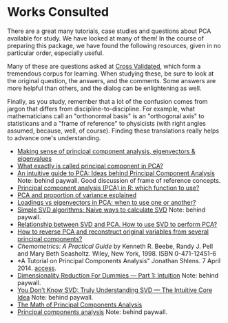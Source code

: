 # Works Consulted <a name = "works-consulted"></a>

There are a great many tutorials, case studies and questions about PCA available for study.  We have looked at many of them!  In the course of preparing this package, we have found the following resources, given in no particular order, especially useful.

Many of these are questions asked at [Cross Validated](https://stats.stackexchange.com), which form a tremendous corpus for learning.  When studying these, be sure to look at the original question, the answers, and the comments.  Some answers are more helpful than others, and the dialog can be enlightening as well.

Finally, as you study, remember that a lot of the confusion comes from jargon that differs from discipline-to-discipline.  For example, what mathematicians call an "orthonormal basis" is an "orthogonal axis" to statisticans and a "frame of reference" to physicists (with right angles assumed, because, well, of course).  Finding these translations really helps to advance one's understanding.

* [Making sense of principal component analysis, eigenvectors & eigenvalues](https://stats.stackexchange.com/q/2691/26909)
* [What exactly is called principal component in PCA?](https://stats.stackexchange.com/q/88118/26909)
* [An intuitive guide to PCA: Ideas behind Principal Component Analysis](https://towardsdatascience.com/an-intuitive-guide-to-pca-1174055fc800) Note: behind paywall.  Good discussion of frame of reference concepts.
* [Principal component analysis (PCA) in R: which function to use?](https://stackoverflow.com/q/14249156/633251)
* [PCA and proportion of variance explained](https://stats.stackexchange.com/q/22569/26909)
* [Loadings vs eigenvectors in PCA: when to use one or another?](https://stats.stackexchange.com/q/143905/26909)
* [Simple SVD algorithms: Naive ways to calculate SVD](https://towardsdatascience.com/simple-svd-algorithms-13291ad2eef2) Note: behind paywall.
* [Relationship between SVD and PCA. How to use SVD to perform PCA?](https://stats.stackexchange.com/q/134282/26909)
* [How to reverse PCA and reconstruct original variables from several principal components?](https://stats.stackexchange.com/q/229092/26909)
* *Chemometrics: A Practical Guide* by Kenneth R. Beebe, Randy J. Pell and Mary Beth Seasholtz.  Wiley, New York, 1998. ISBN 0-471-12451-6
* *A Tutorial on Principal Components Analysis" Jonathan Shlens.  7 April 2014. [access](https://arxiv.org/abs/1404.1100).
* [Dimensionality Reduction For Dummies — Part 1: Intuition](https://towardsdatascience.com/https-medium-com-abdullatif-h-dimensionality-reduction-for-dummies-part-1-a8c9ec7b7e79) Note: behind paywall.
* [You Don’t Know SVD: Truly Understanding SVD — The Intuitive Core Idea](https://towardsdatascience.com/svd-8c2f72e264f) Note: behind paywall.
* [The Math of Principal Components Analysis](https://medium.com/analytics-vidhya/the-math-of-principal-component-analysis-pca-bf7da48247fc)
* [Principal components analysis](https://doi.org/10.1038/s43586-022-00184-w) Note: behind paywall.
